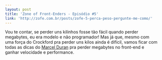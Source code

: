 ```yaml
---
layout: post
title: 'Zone of Front-Enders - Episódio #5'
link: 'http://zofe.com.br/posts/zofe-5-perca-peso-pergunte-me-como/'
---
```


Vou te contar, se perder uns kilinhos fosse tão fácil quando perder megabytes, eu era modelo e não programador! Mas já que, mesmo com uma força do Crockford pra perder uns kilos ainda é difícil, vamos ficar com todas as dicas do [Marcel Duran](http://twitter.com/marcelduran) pra perder megabytes no front-end e ganhar velocidade e performance.